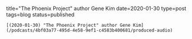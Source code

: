 
title="The Phoenix Project" author Gene Kim
date=2020-01-30
type=post
tags=blog
status=published
~~~~~~
[(2020-01-30) "The Phoenix Project" author Gene Kim](/podcasts/4bf03a77-495d-4e58-9ef1-c4583b400681/produced-audio) 
            